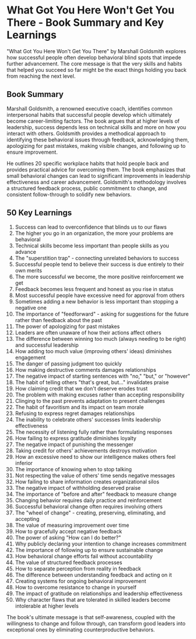 # What Got You Here Won't Get You There - Book Summary and Key Learnings

"What Got You Here Won't Get You There" by Marshall Goldsmith explores how successful people often develop behavioral blind spots that impede further advancement. The core message is that the very skills and habits that helped you succeed so far might be the exact things holding you back from reaching the next level.

## Book Summary

Marshall Goldsmith, a renowned executive coach, identifies common interpersonal habits that successful people develop which ultimately become career-limiting factors. The book argues that at higher levels of leadership, success depends less on technical skills and more on how you interact with others. Goldsmith provides a methodical approach to identifying these behavioral issues through feedback, acknowledging them, apologizing for past mistakes, making visible changes, and following up to ensure improvement.

He outlines 20 specific workplace habits that hold people back and provides practical advice for overcoming them. The book emphasizes that small behavioral changes can lead to significant improvements in leadership effectiveness and career advancement. Goldsmith's methodology involves a structured feedback process, public commitment to change, and consistent follow-through to solidify new behaviors.

## 50 Key Learnings

1. Success can lead to overconfidence that blinds us to our flaws
2. The higher you go in an organization, the more your problems are behavioral
3. Technical skills become less important than people skills as you advance
4. The "superstition trap" - connecting unrelated behaviors to success
5. Successful people tend to believe their success is due entirely to their own merits
6. The more successful we become, the more positive reinforcement we get
7. Feedback becomes less frequent and honest as you rise in status
8. Most successful people have excessive need for approval from others
9. Sometimes adding a new behavior is less important than stopping a negative one
10. The importance of "feedforward" - asking for suggestions for the future rather than feedback about the past
11. The power of apologizing for past mistakes
12. Leaders are often unaware of how their actions affect others
13. The difference between winning too much (always needing to be right) and successful leadership
14. How adding too much value (improving others' ideas) diminishes engagement
15. The danger of passing judgment too quickly
16. How making destructive comments damages relationships
17. The negative impact of starting sentences with "no," "but," or "however"
18. The habit of telling others "that's great, but..." invalidates praise
19. How claiming credit that we don't deserve erodes trust
20. The problem with making excuses rather than accepting responsibility
21. Clinging to the past prevents adaptation to present challenges
22. The habit of favoritism and its impact on team morale
23. Refusing to express regret damages relationships
24. The inability to celebrate others' successes limits leadership effectiveness
25. The necessity of listening fully rather than formulating responses
26. How failing to express gratitude diminishes loyalty
27. The negative impact of punishing the messenger
28. Taking credit for others' achievements destroys motivation
29. How an excessive need to show our intelligence makes others feel inferior
30. The importance of knowing when to stop talking
31. Not respecting the value of others' time sends negative messages
32. How failing to share information creates organizational silos
33. The negative impact of withholding deserved praise
34. The importance of "before and after" feedback to measure change
35. Changing behavior requires daily practice and reinforcement
36. Successful behavioral change often requires involving others
37. The "wheel of change" - creating, preserving, eliminating, and accepting
38. The value of measuring improvement over time
39. How to gracefully accept negative feedback
40. The power of asking "How can I do better?"
41. Why publicly declaring your intention to change increases commitment
42. The importance of following up to ensure sustainable change
43. How behavioral change efforts fail without accountability
44. The value of structured feedback processes
45. How to separate perception from reality in feedback
46. The difference between understanding feedback and acting on it
47. Creating systems for ongoing behavioral improvement
48. How to overcome resistance to change in yourself
49. The impact of gratitude on relationships and leadership effectiveness
50. Why character flaws that are tolerated in skilled leaders become intolerable at higher levels

The book's ultimate message is that self-awareness, coupled with the willingness to change and follow through, can transform good leaders into exceptional ones by eliminating counterproductive behaviors.